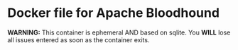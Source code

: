 # Docker file for Apache Bloodhound 

**WARNING:** This container is ephemeral AND based on sqlite. You **WILL** lose all issues entered as soon as the container exits.
